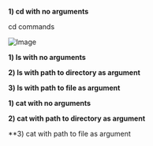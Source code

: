 **1) cd with no arguments**

cd commands

![Image](https://github.com/EmilyGorial1/cse15l-lab-reports/issues/1#issue-1929309996)


**1) ls with no arguments**


**2) ls with path to directory as argument**


**3) ls with path to file as argument**


**1) cat with no arguments**


**2) cat with path to directory as argument**


**3) cat with path to file as argument
